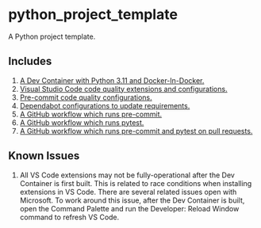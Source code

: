 # python_project_template

A Python project template.

## Includes

1. [A Dev Container with Python 3.11 and Docker-In-Docker.](.devcontainer/devcontainer.json)
1. [Visual Studio Code code quality extensions and configurations.](.devcontainer/devcontainer.json#L14-L58)
1. [Pre-commit code quality configurations.](.pre-commit-config.yaml)
1. [Dependabot configurations to update requirements.](.github/dependabot.yml)
1. [A GitHub workflow which runs pre-commit.](.github/workflows/pre_commit.yml)
1. [A GitHub workflow which runs pytest.](.github/workflows/pytest.yml)
1. [A GitHub workflow which runs pre-commit and pytest on pull requests.](.github/workflows/pr.yml)

## Known Issues

1. All VS Code extensions may not be fully-operational after the Dev Container is first
built. This is related to race conditions when installing extensions in VS Code. There
are several related issues open with Microsoft. To work around this issue, after the Dev
Container is built, open the Command Palette and run the Developer: Reload Window
command to refresh VS Code.
